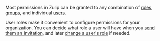 Most permissions in Zulip can be granted to any combination of
[roles](/help/user-roles), [groups](/help/user-groups), and
individual [users](/help/manage-a-user).

User roles make it convenient to configure permissions for your organization.
You can decide what role a user will have when you [send them an
invitation](/help/invite-new-users), and later [change a user's
role](/help/user-roles#change-a-users-role) if needed.
